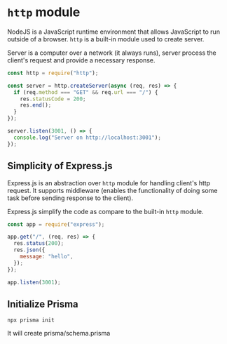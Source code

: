 # `http` module

NodeJS is a JavaScript runtime environment that allows JavaScript to run outside of a browser. `http` is a built-in module used to create server.

Server is a computer over a network (it always runs), server process the client's request and provide a necessary response.

```js
const http = require("http");

const server = http.createServer(async (req, res) => {
  if (req.method === "GET" && req.url === "/") {
    res.statusCode = 200;
    res.end();
  }
});

server.listen(3001, () => {
  console.log("Server on http://localhost:3001");
});
```

## Simplicity of Express.js

Express.js is an abstraction over `http` module for handling client's http request. It supports middleware (enables the functionality of doing some task before sending response to the client).

Express.js simplify the code as compare to the built-in `http` module.

```js
const app = require("express");

app.get("/", (req, res) => {
  res.status(200);
  res.json({
    message: "hello",
  });
});

app.listen(3001);
```

## Initialize Prisma

```
npx prisma init
```

It will create prisma/schema.prisma
